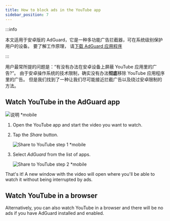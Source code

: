 ```yaml
---
title: How to block ads in the YouTube app
sidebar_position: 7
---
```


:::info

本文适用于安卓版的 AdGuard，它是一种多功能广告拦截器，可在系统级别保护用户的设备。 要了解工作原理， 请[下载 AdGuard 应用程序](https://adguard.com/download.html?auto=true)

:::

用户最常所提的问题是：“有没有办法在安卓设备上屏蔽 YouTube 应用里的广告?”。 由于安卓操作系统的技术限制，确实没有办法**彻底**移除 YouTube 应用程序里的广告。 但是我们找到了一种让我们尽可能接近拦截广告以及绕过安卓限制的方法。

## Watch YouTube in the AdGuard app

![说明 *mobile](https://cdn.adtidy.org/public/Adguard/Blog/Android/3-6/share.gif)

1. Open the YouTube app and start the video you want to watch.

1. Tap the *Share* button.

    ![Share to YouTube step 1 *mobile](https://cdn.adtidy.org/content/kb/ad_blocker/android/youtube/android-youtube-share-step1.png)

1. Select *AdGuard* from the list of apps.

    ![Share to YouTube step 2 *mobile](https://cdn.adtidy.org/content/kb/ad_blocker/android/youtube/android-youtube-share-step2.png)

That's it! A new window with the video will open where you'll be able to watch it without being interrupted by ads.

## Watch YouTube in a browser

Alternatively, you can also watch YouTube in a browser and there will be no ads if you have AdGuard installed and enabled.
